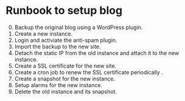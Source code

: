 # Runbook to setup blog
0. Backup the original blog using a WordPress plugin.
1. Create a new instance.
2. Login and activiate the anti-spam plugin.
3. Import the backup to the new site.
4. Detach the static IP from the old instance and attach it to the new instance.
5. Create a SSL certificate for the new site.
6. Create a cron job to renew the SSL certificate periodically .
7. Create a snapshot for the new instance.
8. Setup alarms for the new instance.
9. Delete the old instance and its snapshot.